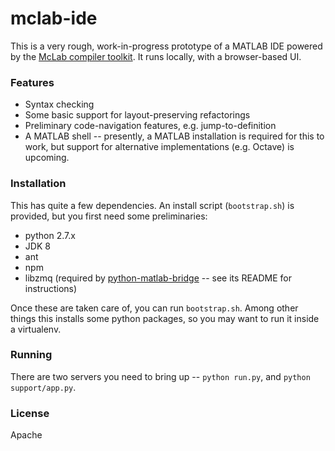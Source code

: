# mclab-ide

This is a very rough, work-in-progress prototype of a MATLAB IDE powered by
the [McLab compiler toolkit][mclab]. It runs locally, with a browser-based
UI.

### Features

* Syntax checking
* Some basic support for layout-preserving refactorings
* Preliminary code-navigation features, e.g. jump-to-definition
* A MATLAB shell -- presently, a MATLAB installation is required for this to
work, but support for alternative implementations (e.g. Octave) is upcoming.

### Installation

This has quite a few dependencies. An install script (`bootstrap.sh`) is
provided, but you first need some preliminaries:

* python 2.7.x
* JDK 8
* ant
* npm
* libzmq (required by [python-matlab-bridge][] -- see its README for
instructions)

Once these are taken care of, you can run `bootstrap.sh`. Among other things
this installs some python packages, so you may want to run it inside a
virtualenv.

### Running

There are two servers you need to bring up -- `python run.py`, and
`python support/app.py`.

### License

Apache

[mclab]: http://www.sable.mcgill.ca/mclab
[python-matlab-bridge]: https://github.com/arokem/python-matlab-bridge
